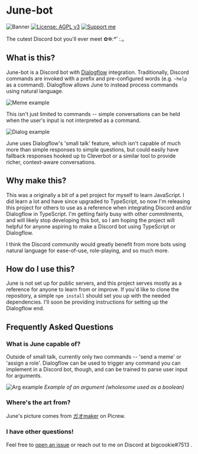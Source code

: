 # June-bot

![Banner](https://i.imgur.com/LtyqS5a.jpg)
[![License: AGPL v3](https://img.shields.io/badge/License-AGPL%20v3-blue.svg)](https://www.gnu.org/licenses/agpl-3.0)
[![Support me](https://img.shields.io/badge/Support-Buy%20me%20a%20coffee-yellow.svg)](https://www.buymeacoffee.com/bigcookie)

The cutest Discord bot you'll ever meet ✿✼:*ﾟ:.｡

## What is this?

June-bot is a Discord bot with [Dialogflow](https://cloud.google.com/dialogflow) integration. Traditionally, Discord commands are invoked with a prefix and pre-configured words (e.g. `~help` as a command).
Dialogflow allows June to instead process commands using natural language. 

![Meme example](https://i.imgur.com/LTJt0TO.png)

This isn't just limited to commands -- simple conversations can be held when the user's input is not interpreted as a command. 

![Dialog example](https://i.imgur.com/DxI6Jt4.png)

June uses Dialogflow's 'small talk' feature, which isn't capable of much more than simple responses to simple questions, but could easily have fallback responses hooked up to Cleverbot or a similar tool to provide richer, context-aware conversations.

## Why make this?

This was a originally a bit of a pet project for myself to learn JavaScript. I did learn a lot and have since upgraded to TypeScript, so now I'm releasing this project for others to use as a reference when integrating Discord and/or Dialogflow in TypeScript. I'm getting fairly busy with other commitments, and will likely stop developing this bot, so I am hoping the project will helpful for anyone aspiring to make a Discord bot using TypeScript or Dialogflow.

I think the Discord community would greatly benefit from more bots using natural language for ease-of-use, role-playing, and so much more.

## How do I use this?

June is not set up for public servers, and this project serves mostly as a reference for anyone to learn from or improve. If you'd like to clone the repository, a simple `npm install` should set you up with the needed dependencies. I'll soon be providing instructions for setting up the Dialogflow end.

## Frequently Asked Questions

### What is June capable of?

Outside of small talk, currently only two commands -- 'send a meme' or 'assign a role'. Dialogflow can be used to trigger any command you can implement in a Discord bot, though, and can be trained to parse user input for arguments. 

![Arg example](https://i.imgur.com/aylkxr0.png)
*Example of an argument (wholesome used as a boolean)*

### Where's the art from?

June's picture comes from [ガオmaker](https://picrew.me/image_maker/229486) on Picrew.


### I have other questions!

Feel free to [open an issue](https://github.com/biggestcookie/June-bot/issues) or reach out to me on Discord at bigcookie#7513 .
